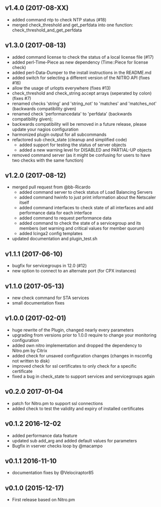 ## v1.4.0 (2017-08-XX)
- added command ntp to check NTP status (#18)
- merged check_threshold and get_perfdata into one function: check_threshold_and_get_perfdata

## v1.3.0 (2017-08-13)
- added command license to check the status of a local license file (#17)
- added perl-Time-Piece as new dependency (Time::Piece for license check)
- added perl-Data-Dumper to the install instructions in the README.md
- added switch for selecting a different version of the NITRO API (fixes #16)
- allow the usage of urlopts everywhere (fixes #13)
- check_threshold and check_string accept arrays (seperated by colon) (fixes #7)
- renamed checks 'string' and 'string_not' to 'matches' and 'matches_not' (backwards compatibility given)
- renamed check 'performancedata' to 'perfdata' (backwards compatibility given);
- backwards compatibility will be removed in a future release, please update your nagios configuration
- harmonized plugin output for all subcommands
- refactored sub check_state (cleanup and simplified code)
  - added support for testing the status of server objects
  - added a new warning level for DISABLED and PARTIAL-UP objects
- removed command server (as it might be confusing for users to have two checks with the same function)

## v1.2.0 (2017-08-12)
- merged pull request from @bb-Ricardo
  - added command server to check status of Load Balancing Servers
  - added command hwinfo to just print information about the Netscaler itself
  - added command interfaces to check state of all interfaces and add performance data for each interface
  - added command to request performance data
  - added command to check the state of a servicegroup and its members (set warning and critical values for member quorum)
  - added Icinga2 config templates
- updated documentation and plugin_test.sh

## v1.1.1 (2017-06-10)
- bugfix for servicegroups in 12.0 (#12)
- new option to connect to an alternate port (for CPX instances)

## v1.1.0 (2017-05-13)
 - new check command for STA services
 - small documentation fixes

## v1.0.0 (2017-02-01)
 - huge rewrite of the Plugin, changed nearly every parameters 
 - upgrading from versions prior to 1.0.0 require to change your monitoring configuration
 - added own nitro implementation and dropped the dependency to Nitro.pm by Citrix
 - added check for unsaved configuration changes (changes in nsconfig not written to disk)
 - improved check for ssl certificates to only check for a specific certificate
 - fixed a bug in check_state to support services and servicegroups again

## v0.2.0 2017-01-04
 - patch for Nitro.pm to support ssl connections
 - added check to test the validity and expiry of installed certificates 

## v0.1.2 2016-12-02
 - added performance data feature 
 - updated sub add_arg and added default values for parameters
 - Bugfix in vserver checks loop by @macampo 

## v0.1.1 2016-11-10
 - documentation fixes by @Velociraptor85

## v0.1.0 (2015-12-17)
 - First release based on Nitro.pm
